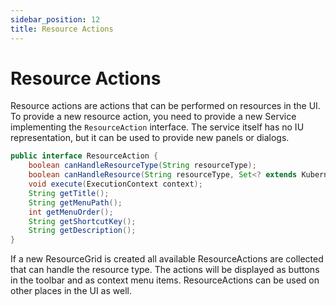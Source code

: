 ```yaml
---
sidebar_position: 12
title: Resource Actions
---
```


# Resource Actions

Resource actions are actions that can be performed on resources in the UI. To provide a new resource action, you need to
provide a new Service implementing the `ResourceAction` interface. The service itself has no IU representation, but it
can be used to provide new panels or dialogs.

```java
public interface ResourceAction {
    boolean canHandleResourceType(String resourceType);
    boolean canHandleResource(String resourceType, Set<? extends KubernetesObject> selected);
    void execute(ExecutionContext context);
    String getTitle();
    String getMenuPath();
    int getMenuOrder();
    String getShortcutKey();
    String getDescription();
}
```

If a new ResourceGrid is created all available ResourceActions are collected that can handle the resource type.
The actions will be displayed as buttons in the toolbar and as context menu items. ResourceActions can be used 
on other places in the UI as well.

